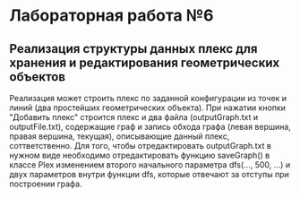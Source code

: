 # Лабораторная работа №6

Реализация структуры данных плекс для хранения и редактирования геометрических объектов
---------------------------------------------------------------------------------------

Реализация может строить плекс по заданной конфигурации из точек и линий (два простейших геометрических объекта). 
При нажатии кнопки "Добавить плекс" строится плекс и два файла (outputGraph.txt и outputFile.txt), содержащие граф и запись обхода графа (левая вершина, правая вершина, текущая), описывающие данный плекс, соттветственно.
Для того, чтобы отредактировать outputGraph.txt в нужном виде необходимо отредактировать функцию saveGraph() в классе Plex изменением второго начального параметра dfs(..., 500, ...) и двух параметров внутри функции dfs, которые отвечают за отступы при построении графа.